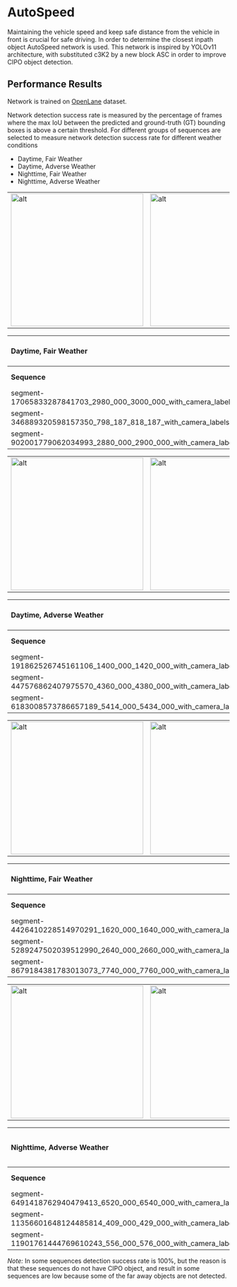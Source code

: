 # AutoSpeed

Maintaining the vehicle speed and keep safe distance from the vehicle in front is crucial for safe driving. In order to
determine the closest inpath object AutoSpeed network is used. This network is inspired by YOLOv11 architecture, with
substituted c3K2 by a new block ASC in order to improve CIPO object detection.

## Performance Results

Network is trained on [OpenLane](https://github.com/OpenDriveLab/OpenLane) dataset.

Network detection success rate is measured by the percentage of frames where the max IoU between the predicted and
ground-truth (GT) bounding boxes is above a certain threshold. For different groups of sequences are selected to measure
network detection success rate for different weather conditions

* Daytime, Fair Weather
* Daytime, Adverse Weather
* Nighttime, Fair Weather
* Nighttime, Adverse Weather

<table style="border:none; border-collapse:collapse;">
  <tr>
    <td><img src="" width="300" alt="alt"></td>
    <td><img src="" width="300" alt="alt"></td>
    <td><img src="" width="300" alt="alt"></td>
  </tr>
</table>

<table>
  <tr>
    <th style="text-align:left;">Daytime, Fair Weather</th>
    <th colspan="3" style="text-align:center;">% frames with CIPO detection where prediction/ground truth maxIoU > threshold</th>
  </tr>
  <tr>
    <th style="text-align:left;">Sequence</th>
    <th >maxIoU &gt; 0.50</th>
    <th>maxIoU &gt; 0.75</th>
    <th>maxIoU &gt; 0.90</th>
  </tr>
  <tr>
    <td>segment-17065833287841703_2980_000_3000_000_with_camera_labels</td>
    <td style="text-align:center;">100.00%</td>
    <td style="text-align:center;">100.00%</td>
    <td style="text-align:center;">98.99%</td>
  </tr>
  <tr>
    <td>segment-346889320598157350_798_187_818_187_with_camera_labels</td>
    <td style="text-align:center;">95.98%</td>
    <td style="text-align:center;">88.44%</td>
    <td style="text-align:center;">70.35%</td>
  </tr>
 <tr>
    <td>segment-902001779062034993_2880_000_2900_000_with_camera_labels</td>
    <td style="text-align:center;">93.94%</td>
    <td style="text-align:center;">92.42%</td>
    <td style="text-align:center;">89.90%</td>
  </tr>
</table>

<table style="border:none; border-collapse:collapse;">
  <tr>
    <td><img src="" width="300" alt="alt"></td>
    <td><img src="" width="300" alt="alt"></td>
    <td><img src="" width="300" alt="alt"></td>
  </tr>
</table>

<table>
  <tr>
    <th style="text-align:left;">Daytime, Adverse Weather</th>
    <th colspan="3" style="text-align:center;">% frames with CIPO detection where prediction/ground truth maxIoU > threshold</th>
  </tr>
  <tr>
    <th style="text-align:left;">Sequence</th>
    <th >maxIoU &gt; 0.50</th>
    <th>maxIoU &gt; 0.75</th>
    <th>maxIoU &gt; 0.90</th>
  </tr>
  <tr>
    <td>segment-191862526745161106_1400_000_1420_000_with_camera_labels</td>
    <td style="text-align:center;">100.00%</td>
    <td style="text-align:center;">100.00%</td>
    <td style="text-align:center;">100.00%</td>
  </tr>
  <tr>
    <td>segment-447576862407975570_4360_000_4380_000_with_camera_labels</td>
    <td style="text-align:center;">100.00%</td>
    <td style="text-align:center;">100.00%</td>
    <td style="text-align:center;">100.00%</td>
  </tr>
 <tr>
    <td>segment-6183008573786657189_5414_000_5434_000_with_camera_labels</td>
    <td style="text-align:center;">100.00%</td>
    <td style="text-align:center;">100.00%</td>
    <td style="text-align:center;">95.48%</td>
  </tr>
</table>


<table style="border:none; border-collapse:collapse;">
  <tr>
    <td><img src="" width="300" alt="alt"></td>
    <td><img src="" width="300" alt="alt"></td>
    <td><img src="" width="300" alt="alt"></td>
  </tr>
</table>

<table>
  <tr>
    <th style="text-align:left;">Nighttime, Fair Weather</th>
    <th colspan="3" style="text-align:center;">% frames with CIPO detection where prediction/ground truth maxIoU > threshold</th>
  </tr>
  <tr>
    <th style="text-align:left;">Sequence</th>
    <th >maxIoU &gt; 0.50</th>
    <th>maxIoU &gt; 0.75</th>
    <th>maxIoU &gt; 0.90</th>
  </tr>
  <tr>
    <td>segment-4426410228514970291_1620_000_1640_000_with_camera_labels</td>
    <td style="text-align:center;">100.00%</td>
    <td style="text-align:center;">100.00%</td>
    <td style="text-align:center;">100.00%</td>
  </tr>
  <tr>
    <td>segment-5289247502039512990_2640_000_2660_000_with_camera_labels</td>
    <td style="text-align:center;">92.93%</td>
    <td style="text-align:center;">92.93%</td>
    <td style="text-align:center;">91.92%</td>
  </tr>
 <tr>
    <td>segment-8679184381783013073_7740_000_7760_000_with_camera_labels</td>
    <td style="text-align:center;">87.37%</td>
    <td style="text-align:center;">65.15%</td>
    <td style="text-align:center;">0.00%</td>
  </tr>
</table>

<table style="border:none; border-collapse:collapse;">
  <tr>
    <td><img src="" width="300" alt="alt"></td>
    <td><img src="" width="300" alt="alt"></td>
    <td><img src="" width="300" alt="alt"></td>
  </tr>
</table>

<table>
  <tr>
    <th style="text-align:left;">Nighttime, Adverse Weather</th>
    <th colspan="3" style="text-align:center;">% frames with CIPO detection where prediction/ground truth maxIoU > threshold</th>
  </tr>
  <tr>
    <th style="text-align:left;">Sequence</th>
    <th >maxIoU &gt; 0.50</th>
    <th>maxIoU &gt; 0.75</th>
    <th>maxIoU &gt; 0.90</th>
  </tr>
  <tr>
    <td>segment-6491418762940479413_6520_000_6540_000_with_camera_labels</td>
    <td style="text-align:center;">55.28%</td>
    <td style="text-align:center;">42.71%</td>
    <td style="text-align:center;">22.61%</td>
  </tr>
  <tr>
    <td>segment-11356601648124485814_409_000_429_000_with_camera_labels</td>
    <td style="text-align:center;">100.00%</td>
    <td style="text-align:center;">90.95%</td>
    <td style="text-align:center;">43.72%</td>
  </tr>
 <tr>
    <td>segment-11901761444769610243_556_000_576_000_with_camera_labels</td>
    <td style="text-align:center;">99.49%</td>
    <td style="text-align:center;">99.49%</td>
    <td style="text-align:center;">97.96%</td>
  </tr>
</table>

*Note:* In some sequences detection success rate is 100%, but the reason is that these sequences do not have CIPO
object, and result in some sequences are low because some of the far away objects are not detected.